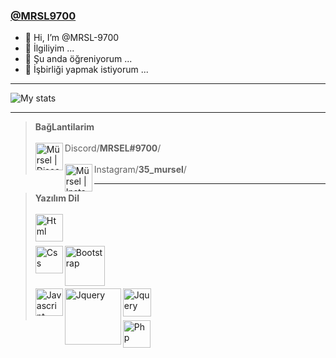 ### [@MRSL9700](https://github.com/MRSL-9700 "@MRSL9700")

- 👋 Hi, I’m @MRSL-9700
- 👀 İlgiliyim ...
- 🌱 Şu anda öğreniyorum ...
- 💞️ İşbirliği yapmak istiyorum ...

------------
![My stats](https://github-readme-stats.vercel.app/api?username=MRSL-9700&show_icons=true&count_private=true)

------------


> **BağLantilarim**
> <br/><br/>
> [<img align="left" alt="Mürsel | Discord" width="44px" src="https://i.ibb.co/YtNhB1V/icons8-discord-new-logo-48.png" />][discord] Discord/**MRSEL#9700**/
> <br/><br/>
> [<img align="left" alt="Mürsel | Instagram" width="44px" src="https://i.ibb.co/tz8skHM/icons8-instagram-48.png" />][instagram] Instagram/**35_mursel**/
> 

------------
> **Yazılım Dil**
> <br/><br/>
> [<img align="left" alt="Html" width="44px" src="https://upload.wikimedia.org/wikipedia/commons/thumb/6/61/HTML5_logo_and_wordmark.svg/180px-HTML5_logo_and_wordmark.svg.png" />][Html]
> <br/><br/><br/>
> [<img align="left" alt="Css" width="44px" src="https://upload.wikimedia.org/wikipedia/commons/thumb/d/d5/CSS3_logo_and_wordmark.svg/150px-CSS3_logo_and_wordmark.svg.png" />][Css] [<img align="left" alt="Bootstrap" width="64px" src="https://upload.wikimedia.org/wikipedia/commons/thumb/b/b2/Bootstrap_logo.svg/150px-Bootstrap_logo.svg.png" />][Bootstrap]
> <br/><br/><br/><br/>
> [<img align="left" alt="Javascript" width="44px" src="https://upload.wikimedia.org/wikipedia/commons/thumb/9/99/Unofficial_JavaScript_logo_2.svg/70px-Unofficial_JavaScript_logo_2.svg.png" />][Javascript] [<img align="left" alt="Jquery" width="90px" src="https://upload.wikimedia.org/wikipedia/commons/thumb/f/fd/JQuery-Logo.svg/200px-JQuery-Logo.svg.png" />][Jquery] [<img align="left" alt="Jquery" width="45px" src="https://miro.medium.com/max/1200/1*O6KluMvEBZ1cBL3EPo4tig.png" />][ElectronJS]
> <br/><br/><br/>
> [<img align="left" alt="Php" width="44px" src="https://pngimg.com/uploads/php/php_PNG6.png" />][Php]


[instagram]: https://www.instagram.com/35_mursel/ 
[discord]: https://discord.gg/22d6m7dHuM
[Html]: https://html.com/
[Css]: https://css-tricks.com/
[Bootstrap]: https://getbootstrap.com/
[Javascript]: https://www.javascript.com/
[Jquery]: https://jquery.com/
[ElectronJS]: https://www.electronjs.org/
[Php]: https://www.php.net/
